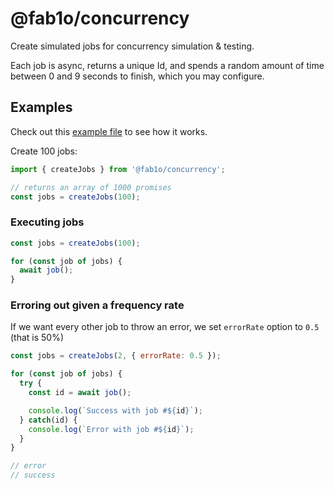 # @fab1o/concurrency

Create simulated jobs for concurrency simulation & testing.

Each job is async, returns a unique Id, and spends a random amount of time between 0 and 9 seconds to finish, which you may configure.

## Examples

Check out this [example file](/blob/main/examples/example.js) to see how it works.

Create 100 jobs:

```js
import { createJobs } from '@fab1o/concurrency';

// returns an array of 1000 promises
const jobs = createJobs(100);
```

### Executing jobs

```js
const jobs = createJobs(100);

for (const job of jobs) {
  await job();
}
```

### Erroring out given a frequency rate

If we want every other job to throw an error, we set `errorRate` option to `0.5` (that is 50%)

```js
const jobs = createJobs(2, { errorRate: 0.5 });

for (const job of jobs) {
  try {
    const id = await job();

    console.log(`Success with job #${id}`);
  } catch(id) {
    console.log(`Error with job #${id}`);
  }
} 

// error
// success
```
